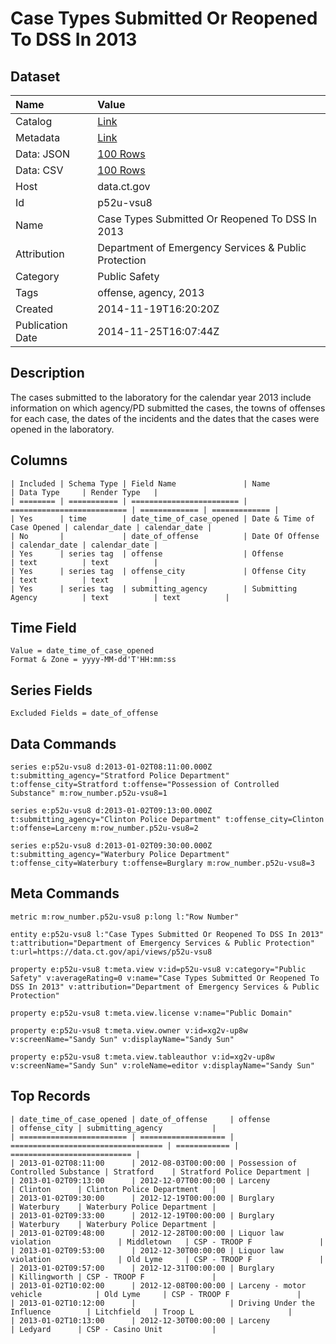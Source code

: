 # Case Types Submitted Or Reopened To DSS In 2013

## Dataset

| Name | Value |
| :--- | :---- |
| Catalog | [Link](https://catalog.data.gov/dataset/case-types-submitted-or-reopened-to-dss-in-2013) |
| Metadata | [Link](https://data.ct.gov/api/views/p52u-vsu8) |
| Data: JSON | [100 Rows](https://data.ct.gov/api/views/p52u-vsu8/rows.json?max_rows=100) |
| Data: CSV | [100 Rows](https://data.ct.gov/api/views/p52u-vsu8/rows.csv?max_rows=100) |
| Host | data.ct.gov |
| Id | p52u-vsu8 |
| Name | Case Types Submitted Or Reopened To DSS In 2013 |
| Attribution | Department of Emergency Services & Public Protection |
| Category | Public Safety |
| Tags | offense, agency, 2013 |
| Created | 2014-11-19T16:20:20Z |
| Publication Date | 2014-11-25T16:07:44Z |

## Description

The cases submitted to the laboratory for the calendar year 2013 include information on which agency/PD submitted the cases, the towns of offenses for each case, the dates of the incidents and the dates that the cases were opened in the laboratory.

## Columns

```ls
| Included | Schema Type | Field Name               | Name                       | Data Type     | Render Type   |
| ======== | =========== | ======================== | ========================== | ============= | ============= |
| Yes      | time        | date_time_of_case_opened | Date & Time of Case Opened | calendar_date | calendar_date |
| No       |             | date_of_offense          | Date Of Offense            | calendar_date | calendar_date |
| Yes      | series tag  | offense                  | Offense                    | text          | text          |
| Yes      | series tag  | offense_city             | Offense City               | text          | text          |
| Yes      | series tag  | submitting_agency        | Submitting Agency          | text          | text          |
```

## Time Field

```ls
Value = date_time_of_case_opened
Format & Zone = yyyy-MM-dd'T'HH:mm:ss
```

## Series Fields

```ls
Excluded Fields = date_of_offense
```

## Data Commands

```ls
series e:p52u-vsu8 d:2013-01-02T08:11:00.000Z t:submitting_agency="Stratford Police Department" t:offense_city=Stratford t:offense="Possession of Controlled Substance" m:row_number.p52u-vsu8=1

series e:p52u-vsu8 d:2013-01-02T09:13:00.000Z t:submitting_agency="Clinton Police Department" t:offense_city=Clinton t:offense=Larceny m:row_number.p52u-vsu8=2

series e:p52u-vsu8 d:2013-01-02T09:30:00.000Z t:submitting_agency="Waterbury Police Department" t:offense_city=Waterbury t:offense=Burglary m:row_number.p52u-vsu8=3
```

## Meta Commands

```ls
metric m:row_number.p52u-vsu8 p:long l:"Row Number"

entity e:p52u-vsu8 l:"Case Types Submitted Or Reopened To DSS In 2013" t:attribution="Department of Emergency Services & Public Protection" t:url=https://data.ct.gov/api/views/p52u-vsu8

property e:p52u-vsu8 t:meta.view v:id=p52u-vsu8 v:category="Public Safety" v:averageRating=0 v:name="Case Types Submitted Or Reopened To DSS In 2013" v:attribution="Department of Emergency Services & Public Protection"

property e:p52u-vsu8 t:meta.view.license v:name="Public Domain"

property e:p52u-vsu8 t:meta.view.owner v:id=xg2v-up8w v:screenName="Sandy Sun" v:displayName="Sandy Sun"

property e:p52u-vsu8 t:meta.view.tableauthor v:id=xg2v-up8w v:screenName="Sandy Sun" v:roleName=editor v:displayName="Sandy Sun"
```

## Top Records

```ls
| date_time_of_case_opened | date_of_offense     | offense                            | offense_city | submitting_agency           | 
| ======================== | =================== | ================================== | ============ | =========================== | 
| 2013-01-02T08:11:00      | 2012-08-03T00:00:00 | Possession of Controlled Substance | Stratford    | Stratford Police Department | 
| 2013-01-02T09:13:00      | 2012-12-07T00:00:00 | Larceny                            | Clinton      | Clinton Police Department   | 
| 2013-01-02T09:30:00      | 2012-12-19T00:00:00 | Burglary                           | Waterbury    | Waterbury Police Department | 
| 2013-01-02T09:33:00      | 2012-12-19T00:00:00 | Burglary                           | Waterbury    | Waterbury Police Department | 
| 2013-01-02T09:48:00      | 2012-12-28T00:00:00 | Liquor law violation               | Middletown   | CSP - TROOP F               | 
| 2013-01-02T09:53:00      | 2012-12-30T00:00:00 | Liquor law violation               | Old Lyme     | CSP - TROOP F               | 
| 2013-01-02T09:57:00      | 2012-12-31T00:00:00 | Burglary                           | Killingworth | CSP - TROOP F               | 
| 2013-01-02T10:02:00      | 2012-12-08T00:00:00 | Larceny - motor vehicle            | Old Lyme     | CSP - TROOP F               | 
| 2013-01-02T10:12:00      |                     | Driving Under the Influence        | Litchfield   | Troop L                     | 
| 2013-01-02T10:13:00      | 2012-12-30T00:00:00 | Larceny                            | Ledyard      | CSP - Casino Unit           | 
```